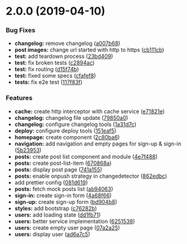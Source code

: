 <a name="2.0.0"></a>
# 2.0.0 (2019-04-10)


### Bug Fixes

* **changelog:** remove changelog ([a007b68](https://github.com/justynaj/angular-masterclass/commit/a007b68))
* **post images:** change url started with http to https ([cb111cb](https://github.com/justynaj/angular-masterclass/commit/cb111cb))
* **test:** add teardown process ([23bd409](https://github.com/justynaj/angular-masterclass/commit/23bd409))
* **test:** fix broken tests ([c2894ac](https://github.com/justynaj/angular-masterclass/commit/c2894ac))
* **test:** fix routing ([d15f74b](https://github.com/justynaj/angular-masterclass/commit/d15f74b))
* **test:** fixed some specs ([cfafef8](https://github.com/justynaj/angular-masterclass/commit/cfafef8))
* **tests:** fix e2e test ([117f83f](https://github.com/justynaj/angular-masterclass/commit/117f83f))


### Features

* **cache:** create http interceptor with cache service ([e71821e](https://github.com/justynaj/angular-masterclass/commit/e71821e))
* **changelog:** changelog file update ([79850a0](https://github.com/justynaj/angular-masterclass/commit/79850a0))
* **changelog:** configure changelog tools ([1a31d7c](https://github.com/justynaj/angular-masterclass/commit/1a31d7c))
* **deploy:** configure deploy tools ([151eaf5](https://github.com/justynaj/angular-masterclass/commit/151eaf5))
* **homepage:** create component ([2c80ba6](https://github.com/justynaj/angular-masterclass/commit/2c80ba6))
* **navigation:** add navigation and empty pages for sign-up & sign-in ([5b23953](https://github.com/justynaj/angular-masterclass/commit/5b23953))
* **posts:** create post list component and module ([4e7f488](https://github.com/justynaj/angular-masterclass/commit/4e7f488))
* **posts:** create post-list-item ([670868a](https://github.com/justynaj/angular-masterclass/commit/670868a))
* **posts:** display post page ([741a155](https://github.com/justynaj/angular-masterclass/commit/741a155))
* **posts:** enable onpush strategy in changedetector ([862edbc](https://github.com/justynaj/angular-masterclass/commit/862edbc))
* add prettier config ([081d619](https://github.com/justynaj/angular-masterclass/commit/081d619))
* **posts:** fetch mock posts list ([ab94063](https://github.com/justynaj/angular-masterclass/commit/ab94063))
* **sign-in:**  create sign-in form ([4a68f66](https://github.com/justynaj/angular-masterclass/commit/4a68f66))
* **sign-up:** create sign-up form ([bd904b8](https://github.com/justynaj/angular-masterclass/commit/bd904b8))
* **styles:** add bootstrap ([c76282b](https://github.com/justynaj/angular-masterclass/commit/c76282b))
* **users:** add loading state ([dd1fb71](https://github.com/justynaj/angular-masterclass/commit/dd1fb71))
* **users:** better service implementation ([6251538](https://github.com/justynaj/angular-masterclass/commit/6251538))
* **users:** create empty user page ([07a2a25](https://github.com/justynaj/angular-masterclass/commit/07a2a25))
* **users:** display user ([ad6a7c5](https://github.com/justynaj/angular-masterclass/commit/ad6a7c5))



